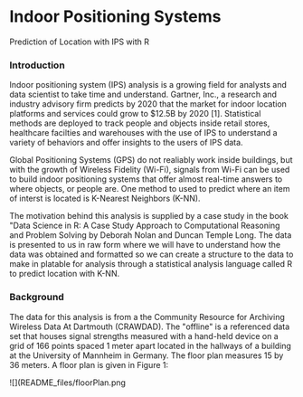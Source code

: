 # Indoor Positioning Systems
Prediction of Location with IPS with R

### Introduction
Indoor positioning system (IPS) analysis is a growing field for analysts and data scientist to take time and understand. Gartner, Inc., a research and industry advisory firm predicts by 2020 that the market for indoor location platforms and services could grow to $12.5B by 2020 [1]. Statistical methods are deployed to track people and objects inside retail stores, healthcare facilties and warehouses with the use of IPS to understand a variety of behaviors and offer insights to the users of IPS data.

Global Positioning Systems (GPS) do not realiably work inside buildings, but with the growth of Wireless Fidelity (Wi-Fi), signals from Wi-Fi can be used to build indoor positioning systems that offer almost real-time answers to where objects, or people are. One method to used to predict where an item of interst is located is K-Nearest Neighbors (K-NN).

The motivation behind this analysis is supplied by a case study in the book "Data Science in R: A Case Study Approach to Computational Reasoning and Problem Solving by Deborah Nolan and Duncan Temple Long. The data is presented to us in raw form where we will have to understand how the data was obtained and formatted so we can create a structure to the data to make in platable for analysis through a statistical analysis language called R to predict location with K-NN.

### Background
The data for this analysis is from a the Community Resource for Archiving Wireless Data At Dartmouth (CRAWDAD). The "offline" is a referenced data set that houses signal strengths measured with a hand-held device on a grid of 166 points spaced 1 meter apart located in the hallways of a building at the University of Mannheim in Germany. The floor plan measures 15 by 36 meters. A floor plan is given in Figure 1:

![](README_files/floorPlan.png

